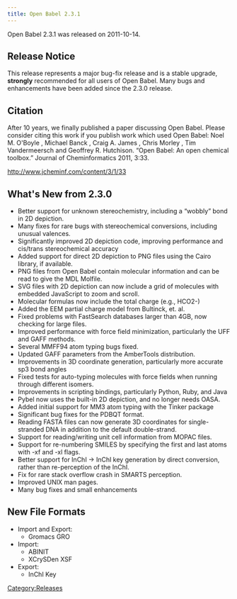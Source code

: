 ```yaml
---
title: Open Babel 2.3.1
---
```


Open Babel 2.3.1 was released on 2011-10-14.

Release Notice
--------------

This release represents a major bug-fix release and is a stable upgrade, **strongly** recommended for all users of Open Babel. Many bugs and enhancements have been added since the 2.3.0 release.

Citation
--------

After 10 years, we finally published a paper discussing Open Babel. Please consider citing this work if you publish work which used Open Babel: Noel M. O'Boyle , Michael Banck , Craig A. James , Chris Morley , Tim Vandermeersch and Geoffrey R. Hutchison. “Open Babel: An open chemical toolbox.” Journal of Cheminformatics 2011, 3:33.

<http://www.jcheminf.com/content/3/1/33>

What's New from 2.3.0
---------------------

-   Better support for unknown stereochemistry, including a “wobbly” bond in 2D depiction.
-   Many fixes for rare bugs with stereochemical conversions, including unusual valences.
-   Significantly improved 2D depiction code, improving performance and cis/trans stereochemical accuracy
-   Added support for direct 2D depiction to PNG files using the Cairo library, if available.
-   PNG files from Open Babel contain molecular information and can be read to give the MDL Molfile.
-   SVG files with 2D depiction can now include a grid of molecules with embedded JavaScript to zoom and scroll.
-   Molecular formulas now include the total charge (e.g., HCO2-)
-   Added the EEM partial charge model from Bultinck, et. al.
-   Fixed problems with FastSearch databases larger than 4GB, now checking for large files.
-   Improved performance with force field minimization, particularly the UFF and GAFF methods.
-   Several MMFF94 atom typing bugs fixed.
-   Updated GAFF parameters from the AmberTools distribution.
-   Improvements in 3D coordinate generation, particularly more accurate sp3 bond angles
-   Fixed tests for auto-typing molecules with force fields when running through different isomers.
-   Improvements in scripting bindings, particularly Python, Ruby, and Java
-   Pybel now uses the built-in 2D depiction, and no longer needs OASA.
-   Added initial support for MM3 atom typing with the Tinker package
-   Significant bug fixes for the PDBQT format.
-   Reading FASTA files can now generate 3D coordinates for single-stranded DNA in addition to the default double-strand.
-   Support for reading/writing unit cell information from MOPAC files.
-   Support for re-numbering SMILES by specifying the first and last atoms with -xf and -xl flags.
-   Better support for InChI -&gt; InChI key generation by direct conversion, rather than re-perception of the InChI.
-   Fix for rare stack overflow crash in SMARTS perception.
-   Improved UNIX man pages.
-   Many bug fixes and small enhancements

New File Formats
----------------

-   Import and Export:
    -   Gromacs GRO
-   Import:
    -   ABINIT
    -   XCrySDen XSF
-   Export:
    -   InChI Key

[Category:Releases](/Category:Releases "wikilink")
